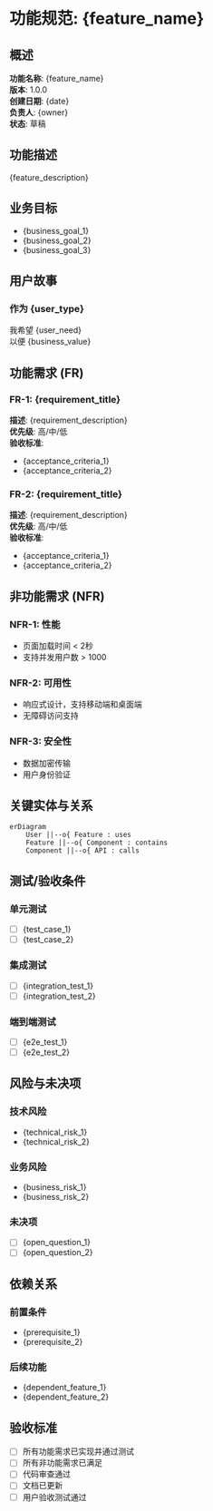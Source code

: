 # 功能规范: {feature_name}

## 概述
**功能名称**: {feature_name}  
**版本**: 1.0.0  
**创建日期**: {date}  
**负责人**: {owner}  
**状态**: 草稿  

## 功能描述
{feature_description}

## 业务目标
- {business_goal_1}
- {business_goal_2}
- {business_goal_3}

## 用户故事
### 作为 {user_type}
我希望 {user_need}  
以便 {business_value}

## 功能需求 (FR)
### FR-1: {requirement_title}
**描述**: {requirement_description}  
**优先级**: 高/中/低  
**验收标准**: 
- {acceptance_criteria_1}
- {acceptance_criteria_2}

### FR-2: {requirement_title}
**描述**: {requirement_description}  
**优先级**: 高/中/低  
**验收标准**: 
- {acceptance_criteria_1}
- {acceptance_criteria_2}

## 非功能需求 (NFR)
### NFR-1: 性能
- 页面加载时间 < 2秒
- 支持并发用户数 > 1000

### NFR-2: 可用性
- 响应式设计，支持移动端和桌面端
- 无障碍访问支持

### NFR-3: 安全性
- 数据加密传输
- 用户身份验证

## 关键实体与关系
```mermaid
erDiagram
    User ||--o{ Feature : uses
    Feature ||--o{ Component : contains
    Component ||--o{ API : calls
```

## 测试/验收条件
### 单元测试
- [ ] {test_case_1}
- [ ] {test_case_2}

### 集成测试
- [ ] {integration_test_1}
- [ ] {integration_test_2}

### 端到端测试
- [ ] {e2e_test_1}
- [ ] {e2e_test_2}

## 风险与未决项
### 技术风险
- {technical_risk_1}
- {technical_risk_2}

### 业务风险
- {business_risk_1}
- {business_risk_2}

### 未决项
- [ ] {open_question_1}
- [ ] {open_question_2}

## 依赖关系
### 前置条件
- {prerequisite_1}
- {prerequisite_2}

### 后续功能
- {dependent_feature_1}
- {dependent_feature_2}

## 验收标准
- [ ] 所有功能需求已实现并通过测试
- [ ] 所有非功能需求已满足
- [ ] 代码审查通过
- [ ] 文档已更新
- [ ] 用户验收测试通过
